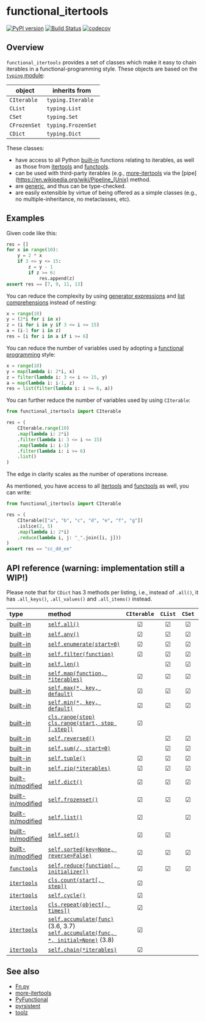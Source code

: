 # functional_itertools
[![PyPI version](https://badge.fury.io/py/functional_itertools.svg)](https://badge.fury.io/py/functional_itertools)
[![Build Status](https://dev.azure.com/baoweiur521/baoweiur521/_apis/build/status/baowei521.functional_itertools?branchName=master)](https://dev.azure.com/baoweiur521/baoweiur521/_build/latest?definitionId=3&branchName=master)
[![codecov](https://codecov.io/gh/baowei521/functional_itertools/branch/master/graph/badge.svg)](https://codecov.io/gh/baowei521/functional_itertools)

## Overview
`functional_itertools` provides a set of classes which make it easy to chain iterables in a functional-programming style. These objects are based on the [`typing` module](https://docs.python.org/3/library/typing.html):

| object       | inherits from      |
|--------------|--------------------|
| `CIterable`  | `typing.Iterable`  |
| `CList`      | `typing.List`      |
| `CSet`       | `typing.Set`       |
| `CFrozenSet` | `typing.FrozenSet` |
| `CDict`      | `typing.Dict`      |

These classes:
* have access to all Python [built-in](https://docs.python.org/3/library/functions.html) functions relating to iterables, as well as those from [itertools](https://docs.python.org/3/library/itertools.html#module-itertools) and [functools](https://docs.python.org/3/library/functools.html#module-functools).
* can be used with third-party iterables (e.g., [more-itertools](https://github.com/erikrose/more-itertools) via the [pipe](https://en.wikipedia.org/wiki/Pipeline_(Unix) method.
* are [generic](https://docs.python.org/3/library/typing.html#typing.Generic), and thus can be type-checked.
* are easily extensible by virtue of being offered as a simple classes (e.g., no multiple-inheritance, no metaclasses, etc).

## Examples

Given code like this:

```python
res = []
for x in range(10):
    y = 2 * x
    if 3 <= y <= 15:
        z = y - 1
        if z >= 6:
            res.append(z)
assert res == [7, 9, 11, 13]
```

You can reduce the complexity by using [generator expressions](https://www.python.org/dev/peps/pep-0289/) and [list comprehensions](https://docs.python.org/3/tutorial/datastructures.html#list-comprehensions) instead of nesting:

```python
x = range(10)
y = (2*i for i in x)
z = (i for i in y if 3 <= i <= 15)
a = (i-1 for i in z)
res = [i for i in a if i >= 6]
```

You can reduce the number of variables used by adopting a [functional programming](https://en.wikipedia.org/wiki/Functional_programming) style:

```python
x = range(10)
y = map(lambda i: 2*i, x)
z = filter(lambda i: 3 <= i <= 15, y)
a = map(lambda i: i-1, z)
res = list(filter(lambda i: i >= 6, a))
```

You can further reduce the number of variables used by using `CIterable`:

```python
from functional_itertools import CIterable

res = (
    CIterable.range(10)
    .map(lambda i: 2*i)
    .filter(lambda i: 3 <= i <= 15)
    .map(lambda i: i-1)
    .filter(lambda i: i >= 6)
    .list()
)
```

The edge in clarity scales as the number of operations increase.

As mentioned, you have access to all [itertools](https://docs.python.org/3/library/itertools.html#module-itertools) and [functools](https://docs.python.org/3/library/functools.html#module-functools) as well, you can write:

```python
from functional_itertools import CIterable

res = (
    CIterable(["a", "b", "c", "d", "e", "f", "g"])
    .islice(2, 5)
    .map(lambda i: 2*i)
    .reduce(lambda i, j: "_".join([i, j]))
)
assert res == "cc_dd_ee"
```

## API reference (warning: implementation still a WIP!)

Please note that for `CDict` has 3 methods per listing, i.e., instead of `.all()`, it has `.all_keys()`, `.all_values()` and `.all_items()` instead.

| type | method | `CIterable` | `CList` | `CSet` | `CFrozenSet` | `CDict` |
| :--- | :--- | :---: | :---: | :---: | :---: | :---: |
| [built-in](https://docs.python.org/3/library/functions.html#built-in-functions) | [`self.all()`](https://docs.python.org/3/library/functions.html#all) | ☑ | ☑ | ☑ | ☑ | ☑ |
| [built-in](https://docs.python.org/3/library/functions.html#built-in-functions) | [`self.any()`](https://docs.python.org/3/library/functions.html#any) | ☑ | ☑ | ☑ | ☑ | ☑ |
| [built-in](https://docs.python.org/3/library/functions.html#built-in-functions) | [`self.enumerate(start=0)`](https://docs.python.org/3/library/functions.html#enumerate) | ☑ |  ☑ | ☑ | ☑ | ☑ |
| [built-in](https://docs.python.org/3/library/functions.html#built-in-functions) | [`self.filter(function)`](https://docs.python.org/3/library/functions.html#filter) | ☑ |  ☑ | ☑ | ☑ | ☑ |
| [built-in](https://docs.python.org/3/library/functions.html#built-in-functions) | [`self.len()`](https://docs.python.org/3/library/functions.html#len) | | ☑ | ☑ | ☑ | ☑ |
| [built-in](https://docs.python.org/3/library/functions.html#built-in-functions) | [`self.map(function, *iterables)`](https://docs.python.org/3/library/functions.html#map) | ☑ | ☑ | ☑ | ☑ | ☑ |
| [built-in](https://docs.python.org/3/library/functions.html#built-in-functions) | [`self.max(*, key, default)`](https://docs.python.org/3/library/functions.html#max) | ☑ | ☑ | ☑ | ☑ | ☑ |
| [built-in](https://docs.python.org/3/library/functions.html#built-in-functions) | [`self.min(*, key, default)`](https://docs.python.org/3/library/functions.html#min) | ☑ | ☑ | ☑ | ☑ | ☑ |
| [built-in](https://docs.python.org/3/library/functions.html#built-in-functions) | [`cls.range(stop)`  `cls.range(start, stop [,step])`](https://docs.python.org/3/library/functions.html#range) | ☑ | | | | |
| [built-in](https://docs.python.org/3/library/functions.html#built-in-functions) | [`self.reversed()`](https://docs.python.org/3/library/functions.html#reversed) | | ☑ | ☑ | ☑ | ☑ |
| [built-in](https://docs.python.org/3/library/functions.html#built-in-functions) | [`self.sum(/, start=0)`](https://docs.python.org/3/library/functions.html#sum) | | ☑ | ☑ | ☑ | ☑ |
| [built-in](https://docs.python.org/3/library/functions.html#built-in-functions) | [`self.tuple()`](https://docs.python.org/3/library/functions.html#func-tuple) | ☑ | ☑ | ☑ | ☑ | ☑ |
| [built-in](https://docs.python.org/3/library/functions.html#built-in-functions) | [`self.zip(*iterables)`](https://docs.python.org/3/library/functions.html#zip) | ☑ | ☑ | ☑ | ☑ | ☑ |
| [built-in/modified](https://docs.python.org/3/library/functions.html#built-in-functions) | [`self.dict()`](https://docs.python.org/3/library/functions.html#func-dict) | ☑ | ☑ | ☑ | ☑ |  |
| [built-in/modified](https://docs.python.org/3/library/functions.html#built-in-functions) | [`self.frozenset()`](https://docs.python.org/3/library/functions.html#func-frozenset) | ☑ | ☑ | ☑ | | ☑ |
| [built-in/modified](https://docs.python.org/3/library/functions.html#built-in-functions) | [`self.list()`](https://docs.python.org/3/library/functions.html#func-list) | ☑ | | ☑ | ☑ | ☑ |
| [built-in/modified](https://docs.python.org/3/library/functions.html#built-in-functions) | [`self.set()`](https://docs.python.org/3/library/functions.html#func-set) | ☑ | ☑ | | ☑ | ☑ |
| [built-in/modified](https://docs.python.org/3/library/functions.html#built-in-functions) | [`self.sorted(key=None, reverse=False)`](https://docs.python.org/3/library/functions.html#sorted) | ☑ | ☑ | ☑ | ☑ | ☑ |
| [`functools`](https://docs.python.org/3/library/functools.html) | [`self.reduce(function[, initializer])`](https://docs.python.org/3/library/functools.html#functools.reduce) | ☑ | ☑ | ☑ | ☑ | ☑ |
| [`itertools`](https://docs.python.org/3/library/itertools.html) | [`cls.count(start[, step])`](https://docs.python.org/3/library/itertools.html#itertools.count) | ☑ | | | | |
| [`itertools`](https://docs.python.org/3/library/itertools.html) | [`self.cycle()`](https://docs.python.org/3/library/itertools.html#itertools.cycle) | ☑ | | | | |
| [`itertools`](https://docs.python.org/3/library/itertools.html) | [`cls.repeat(object[, times])`](https://docs.python.org/3/library/itertools.html#itertools.repeat) | ☑ | | | | |
| [`itertools`](https://docs.python.org/3/library/itertools.html) | [`self.accumulate(func)`](https://docs.python.org/3.6/library/itertools.html#itertools.accumulate)  (3.6, 3.7)  [`self.accumulate(func, *, initial=None)`](https://docs.python.org/3/library/itertools.html#itertools.accumulate) (3.8) | ☑ | | | | |
| [`itertools`](https://docs.python.org/3/library/itertools.html) | [`self.chain(*iterables)`](https://docs.python.org/3/library/itertools.html#itertools.chain) | ☑ | | | | |



## See also

- [Fn.py](https://github.com/kachayev/fn.py)
- [more-itertools](https://github.com/erikrose/more-itertools)
- [PyFunctional](https://github.com/EntilZha/PyFunctional)
- [pyrsistent](https://github.com/tobgu/pyrsistent/)
- [toolz](https://github.com/pytoolz/toolz)
